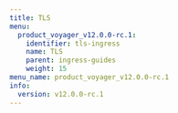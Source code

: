 ```yaml
---
title: TLS
menu:
  product_voyager_v12.0.0-rc.1:
    identifier: tls-ingress
    name: TLS
    parent: ingress-guides
    weight: 15
menu_name: product_voyager_v12.0.0-rc.1
info:
  version: v12.0.0-rc.1
---
```


